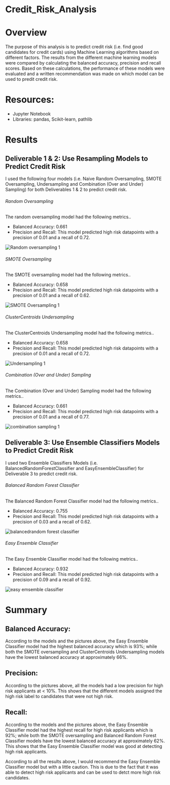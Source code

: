 # Credit_Risk_Analysis
# Overview
The purpose of this analysis is to predict credit risk (i.e. find good candidates for credit cards) using Machine Learning algorithms based on different factors. The results from the different machine learning models were compared by calculating the balanced accuracy, precision and recall scores. Based on these calculations, the performance of these models were evaluated and a written recommendation was made on which model can be used to predit credit risk.
# Resources:
* Jupyter Notebook
* Libraries: pandas, Scikit-learn, pathlib
# Results
## Deliverable 1 & 2: Use Resampling Models to Predict Credit Risk
I used the following four models (i.e. Naive Random Oversampling, SMOTE Oversampling, Undersampling and Combination (Over and Under) Sampling) for both Deliverables 1 & 2 to predict credit risk.
###### Random Oversampling
The random oversampling model had the following metrics..
* Balanced Accuracy: 0.661
* Precision and Recall: This model predicted high risk datapoints with a precision of 0.01 and a recall of 0.72.

![Random oversampling 1](https://user-images.githubusercontent.com/104453593/188340895-f702c32c-649a-4e74-a1d7-295a1b146ebf.PNG)


###### SMOTE Oversampling
The SMOTE oversampling model had the following metrics..
* Balanced Accuracy: 0.658
* Precision and Recall: This model predicted high risk datapoints with a precision of 0.01 and a recall of 0.62.

![SMOTE Oversampling 1](https://user-images.githubusercontent.com/104453593/188340927-8a7a77dd-daa3-44bc-8647-89df08b36e8d.PNG)


###### ClusterCentroids Undersampling
The ClusterCentroids Undersampling model had the following metrics..
* Balanced Accuracy: 0.658
* Precision and Recall: This model predicted high risk datapoints with a precision of 0.01 and a recall of 0.72.

![Undersampling 1](https://user-images.githubusercontent.com/104453593/188340949-cc528015-60a0-4a59-bc28-c0b182b532fe.PNG)



###### Combination (Over and Under) Sampling
The Combination (Over and Under) Sampling model had the following metrics..
* Balanced Accuracy: 0.661
* Precision and Recall: This model predicted high risk datapoints with a precision of 0.01 and a recall of 0.77.

![combination sampling 1](https://user-images.githubusercontent.com/104453593/188340965-314be125-f212-4999-9cb1-8fbda9218005.PNG)



## Deliverable 3: Use Ensemble Classifiers Models to Predict Credit Risk
I used two Ensemble Classifiers Models (i.e. BalancedRandomForestClassifier and EasyEnsembleClassifier) for Deliverable 3 to predict credit risk.
###### Balanced Random Forest Classifier
The Balanced Random Forest Classifier model had the following metrics..
* Balanced Accuracy: 0.755
* Precision and Recall: This model predicted high risk datapoints with a precision of 0.03 and a recall of 0.62.

![balancedrandom forest classifier](https://user-images.githubusercontent.com/104453593/188340981-11954430-1b50-4e1b-a909-c9b77689268b.PNG)


###### Easy Ensemble Classifier
The Easy Ensemble Classifier model had the following metrics..
* Balanced Accuracy: 0.932
* Precision and Recall: This model predicted high risk datapoints with a precision of 0.09 and a recall of 0.92.

![easy emsemble classifier](https://user-images.githubusercontent.com/104453593/188341002-45c2c815-25b8-42db-90e1-d8a9fe3816ac.PNG)


# Summary
## Balanced Accuracy:
According to the models and the pictures above, the Easy Ensemble Classifier model had the highest balanced accuracy which is 93%; while both the SMOTE oversampling and ClusterCentroids Undersampling models have the lowest balanced accuracy at approximately 66%.  

## Precision:
According to the pictures above, all the models had a low precision for high risk applicants at < 10%. This shows that the different models assigned the high risk label to candidates that were not high risk.

## Recall:
According to the models and the pictures above, the Easy Ensemble Classifier model had the highest recall for high risk applicants which is 92%; while both the SMOTE oversampling and Balanced Random Forest Classifier models have the lowest balanced accuracy at approximately 62%. This shows that the Easy Ensemble Classifier model was good at detecting high risk applicants.

According to all the results above, I would recommend the Easy Ensemble Classifier model but with a little caution. This is due to the fact that it was able to detect high risk applicants and can be used to detct more high risk candidates.
